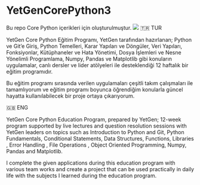 # YetGenCorePython3
Bu repo Core Python içerikleri için oluşturulmuştur. 
![](https://www.google.com/url?sa=i&url=https%3A%2F%2Fyetkingencler.com%2Fbasvuru%2F&psig=AOvVaw0KBUaoypxNxKUiFyOzWMdr&ust=1716578363504000&source=images&cd=vfe&opi=89978449&ved=0CBIQjRxqFwoTCPDN4_a-pIYDFQAAAAAdAAAAABAQ)
🇹🇷 TUR

YetGen Core Python Eğitim Programı, YetGen tarafından hazırlanan; Python ve Git’e Giriş, Python Temelleri, Karar Yapıları ve Döngüler, Veri Yapıları, Fonksiyonlar, Kütüphaneler ve Hata Yönetimi, Dosya İşlemleri ve Nesne Yönelimli Programlama, Numpy, Pandas ve Matplotlib  gibi konuların uygulamalar, canlı dersler ve lider atölyeleri ile desteklendiği 12 haftalık bir eğitim programıdır.

Bu eğitim programı sırasında verilen uygulamaları çeşitli takım çalışmaları ile tamamlıyorum ve eğitim programı boyunca öğrendiğim konularla güncel hayatta kullanılabilecek bir proje ortaya çıkarıyorum.

🇬🇧 ENG

YetGen Core Python Education Program, prepared by YetGen; 12-week program supported by live lectures and question resolution sessions with YetGen leaders on topics such as Introduction to Python and Git, Python Fundamentals, Conditional Statements, Data Structures, Functions, Libraries , Error Handling , File Operations , Object Oriented Programming, Numpy, Pandas and Matplotlib.

I complete the given applications during this education program with various team works and create a project that can be used practically in daily life with the subjects I learned during the education program.
